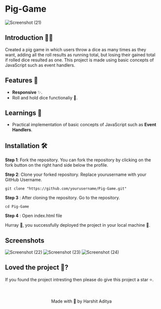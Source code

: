 # Pig-Game 

![Screenshot (21)](https://user-images.githubusercontent.com/71604531/225056509-9ad8100b-0d3d-4aa3-a6b2-880afc701499.png)

## Introduction 🐱‍💻
Created a pig game in which users throw a dice as many times as they want, adding all the roll results as running total, but losing their gained total if rolled dice resulted as one. This project is made using basic concepts of JavaScript such as event handlers. 

## Features 🧰

- **Responsive** ✨. 
- Roll and hold dice functionaliy 🎲.

## Learnings 📝
- Practical implementation of basic concepts of JavaScript such as **Event Handlers**. 

## Installation 🛠️
  **Step 1**: Fork the repository. You can fork the repository by clicking on the fork button on the right hand side below the profile.<br> 

  **Step 2**: Clone your forked repository. Replace yourusername with your GitHub Username. 
  
  ```
git clone "https://github.com/yourusername/Pig-Game.git"
``` 
  **Step 3** : After cloning the repository. Go to the repository. 
  
  ```
cd Pig-Game
``` 
  **Step 4** : Open index.html file 
  
Hurray 🥳, you successfully deployed the project in your local machine 🎉. 

## Screenshots

![Screenshot (22)](https://user-images.githubusercontent.com/71604531/225064832-ae99099c-faee-4e74-88bf-c7c35f63bbe8.png) 
![Screenshot (23)](https://user-images.githubusercontent.com/71604531/225064897-bf3feffc-6107-4f3e-9e1c-9a659b89ab69.png) 
![Screenshot (24)](https://user-images.githubusercontent.com/71604531/225065049-3883cd0e-41ea-43e8-9e75-35a007f3362c.png) 

  ## Loved the project 💖? 
  
  If you found the project intresting then please do give this project a star ⭐. 
  <br> <br> <br>
   <p align="center" width="100%">
   Made with 💖 by Harshit Aditya   
</p>
